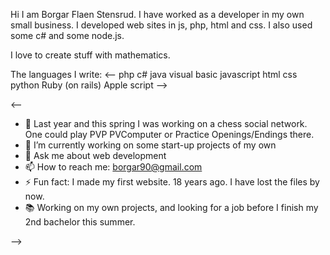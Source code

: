 Hi I am Borgar Flaen Stensrud. I have worked as a developer in my own small business. I developed web sites in js, php, html and css. I also used some c# and some node.js. 

I love to create stuff with mathematics. 

The languages I write:
<--
php
c#
java
visual basic
javascript
html
css
python
Ruby (on rails)
Apple script
-->

<--

- 🔭 Last year and this spring I was working on a chess social network. One could play PVP PVComputer or Practice Openings/Endings there. 
- 🌱 I’m currently working on some start-up projects of my own
- 💬 Ask me about web development
- 📫 How to reach me: borgar90@gmail.com
- ⚡ Fun fact: I made my first website. 18 years ago. I have lost the files by now.
- 📚 Working on my own projects, and looking for a job before I finish my 2nd bachelor this summer.   
  
-->
